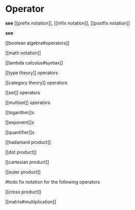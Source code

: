 # Operator

**see** [[prefix notation]], [[infix notation]], [[postfix notation]]

**see**

[[boolean algebra#operators]]

[[math notation]]

[[lambda calculus#syntax]]

[[type theory]] operators

[[category theory]] operators

[[set]] operators

[[multiset]] operators

[[logarithm]]s

[[exponent]]s

[[quantifier]]s

[[hadamard product]]

[[dot product]]

[[cartesian product]]

[[outer product]]

#todo fix notation for the following operators

[[cross product]]

[[matrix#multiplication]]
